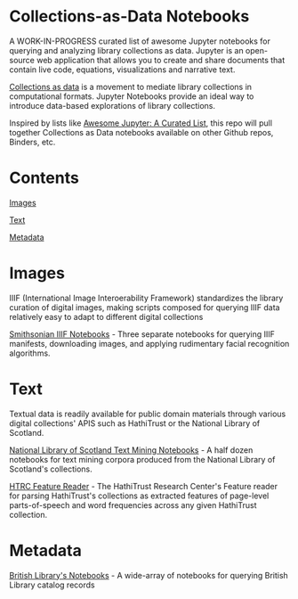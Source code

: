 # Collections-as-Data Notebooks

A WORK-IN-PROGRESS curated list of awesome Jupyter notebooks for querying and analyzing library collections as data. Jupyter is an open-source web application that allows you to create and share documents that contain live code, equations, visualizations and narrative text. 

[Collections as data](https://collectionsasdata.github.io/) is a movement to mediate library collections in computational formats. Jupyter Notebooks provide an ideal way to introduce data-based explorations of library collections.

Inspired by lists like [Awesome Jupyter: A Curated List](https://github.com/markusschanta/awesome-jupyter), this repo will pull together Collections as Data notebooks available on other Github repos, Binders, etc. 

# Contents

[Images](#images)

[Text](#text)

[Metadata](#metadata)

# Images

IIIF (International Image Interoerability Framework) standardizes the library curation of digital images, making scripts composed for querying IIIF data relatively easy to adapt to different digital collections

[Smithsonian IIIF Notebooks](https://github.com/hibernator11/notebook-iiif-images) - Three separate notebooks for querying IIIF manifests, downloading images, and applying rudimentary facial recognition algorithms. 

# Text

Textual data is readily available for public domain materials through various digital collections' APIS such as HathiTrust or the National Library of Scotland. 

[National Library of Scotland Text Mining Notebooks](https://data.nls.uk/tools/jupyter-notebooks/) - A half dozen notebooks for text mining corpora produced from the National Library of Scotland's collections. 

[HTRC Feature Reader](https://github.com/htrc/htrc-feature-reader/tree/master/examples) - The HathiTrust Research Center's Feature reader for parsing HathiTrust's collections as extracted features of page-level parts-of-speech and word frequencies across any given HathiTrust collection.

# Metadata

[British Library's Notebooks](https://github.com/BL-Labs/Jupyter-notebooks-projects-using-BL-Sources) - A wide-array of notebooks for querying British Library catalog records 


